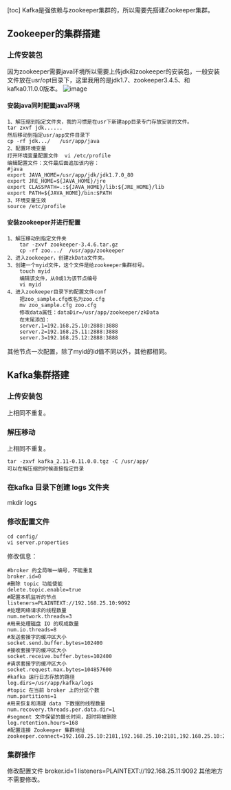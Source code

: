 [toc]
Kafka是强依赖与zookeeper集群的，所以需要先搭建Zookeeper集群。

## Zookeeper的集群搭建
### 上传安装包
因为zookeeper需要java环境所以需要上传jdk和zookeeper的安装包，一般安装文件放在usr/opt目录下，这里我用的是jdk1.7、zookeeper3.4.5、和kafka0.11.0.0版本。
![image](7894B8446FBA4427939AEA20AF5AFA95)

#### 安装java同时配置java环境
    1、解压缩到指定文件夹，我的习惯是在usr下新建app目录专门存放安装的文件。
    tar zxvf jdk......  
    然后移动到指定usr/app文件目录下
    cp -rf jdk.../   /usr/app/java
    2、配置环境变量
    打开环境变量配置文件  vi /etc/profile
    编辑配置文件：文件最后面追加该内容：
    #java
    export JAVA_HOME=/usr/app/jdk/jdk1.7.0_80
    export JRE_HOME=${JAVA_HOME}/jre
    export CLASSPATH=.:${JAVA_HOME}/lib:${JRE_HOME}/lib
    export PATH=${JAVA_HOME}/bin:$PATH
    3、环境变量生效
    source /etc/profile

#### 安装zookeeper并进行配置
    1、解压移动到指定文件夹
        tar -zxvf zookeeper-3.4.6.tar.gz 
        cp -rf zoo.../  /usr/app/zookeeper
    2、进入zookeeper，创建zkData文件夹。
    3、创建一个myid文件，这个文件是给zookeeper集群标号。
        touch myid
        编辑该文件，从0或1为该节点编号
        vi myid
    4、进入zookeeper目录下的配置文件conf
        把zoo_sample.cfg改名为zoo.cfg
        mv zoo_sample.cfg zoo.cfg
        修改data属性：dataDir=/usr/app/zookeeper/zkData
        在末尾添加：
        server.1=192.168.25.10:2888:3888
        server.2=192.168.25.11:2888:3888
        server.3=192.168.25.12:2888:3888
其他节点一次配置，除了myid的id值不同以外，其他都相同。

## Kafka集群搭建
### 上传安装包
上相同不重复。
### 解压移动
上相同不重复。

    tar -zxvf kafka_2.11-0.11.0.0.tgz -C /usr/app/
    可以在解压缩的时候直接指定目录
### 在kafka 目录下创建 logs 文件夹
mkdir logs
### 修改配置文件
    cd config/
    vi server.properties
修改信息：

    #broker 的全局唯一编号，不能重复
    broker.id=0
    #删除 topic 功能使能
    delete.topic.enable=true
    #配置本机监听的节点
    listeners=PLAINTEXT://192.168.25.10:9092
    #处理网络请求的线程数量
    num.network.threads=3
    #用来处理磁盘 IO 的现成数量
    num.io.threads=8
    #发送套接字的缓冲区大小
    socket.send.buffer.bytes=102400
    #接收套接字的缓冲区大小
    socket.receive.buffer.bytes=102400
    #请求套接字的缓冲区大小
    socket.request.max.bytes=104857600
    #kafka 运行日志存放的路径
    log.dirs=/usr/app/kafka/logs
    #topic 在当前 broker 上的分区个数
    num.partitions=1
    #用来恢复和清理 data 下数据的线程数量
    num.recovery.threads.per.data.dir=1
    #segment 文件保留的最长时间，超时将被删除
    log.retention.hours=168
    #配置连接 Zookeeper 集群地址
    zookeeper.connect=192.168.25.10:2181,192.168.25.10:2181,192.168.25.10:2181

### 集群操作
修改配置文件 
    broker.id=1
    listeners=PLAINTEXT://192.168.25.11:9092
其他地方不需要修改。